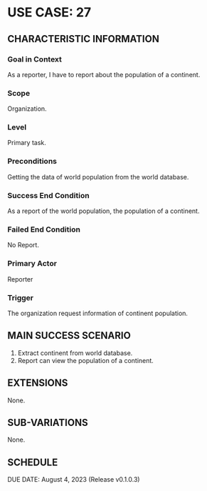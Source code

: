 # USE CASE: 27

## CHARACTERISTIC INFORMATION

### Goal in Context

As a reporter, I have to report about the population of a continent.

### Scope

Organization.

### Level

Primary task.

### Preconditions

Getting the data of world population from the world database.

### Success End Condition

As a report of the world population, the population of a continent.

### Failed End Condition

No Report.

### Primary Actor

Reporter

### Trigger

The organization request information of continent population.

## MAIN SUCCESS SCENARIO

1. Extract continent from world database.
2. Report can view the population of a continent.

## EXTENSIONS

None.

## SUB-VARIATIONS

None.

## SCHEDULE

DUE DATE: August 4, 2023 (Release v0.1.0.3)